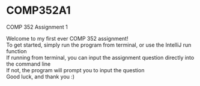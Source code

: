 # COMP352A1
COMP 352 Assignment 1

Welcome to my first ever COMP 352 assignment!  
To get started, simply run the program from terminal, or use the IntelliJ run function  
If running from terminal, you can input the assignment question directly into the command line  
If not, the program will prompt you to input the question  
Good luck, and thank you :)

